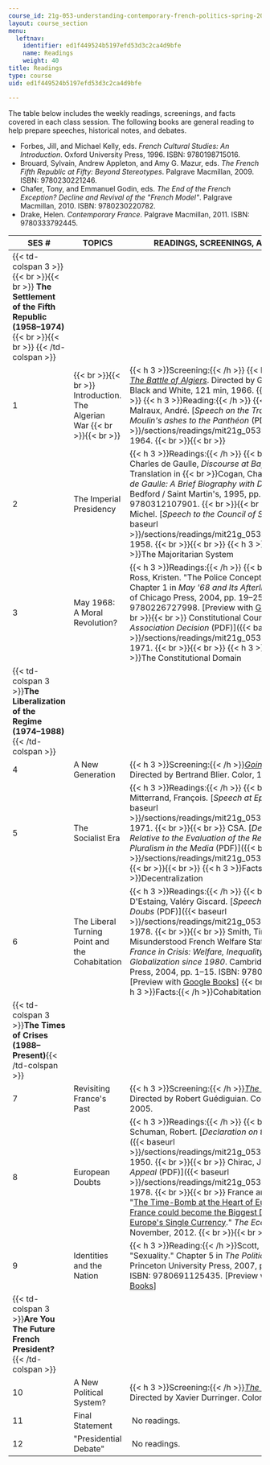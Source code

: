 ```yaml
---
course_id: 21g-053-understanding-contemporary-french-politics-spring-2014
layout: course_section
menu:
  leftnav:
    identifier: ed1f449524b5197efd53d3c2ca4d9bfe
    name: Readings
    weight: 40
title: Readings
type: course
uid: ed1f449524b5197efd53d3c2ca4d9bfe

---
```


The table below includes the weekly readings, screenings, and facts covered in each class session. ﻿The following books are general reading to help prepare speeches, historical notes, and debates.

*   Forbes, Jill, and Michael Kelly, eds. _French Cultural Studies: An Introduction_. Oxford University Press, 1996. ISBN: 9780198715016.
*   Brouard, Sylvain, Andrew Appleton, and Amy G. Mazur, eds. _The French Fifth Republic at Fifty: Beyond Stereotypes_. Palgrave Macmillan, 2009. ISBN: 9780230221246.
*   Chafer, Tony, and Emmanuel Godin, eds. _The End of the French Exception? Decline and Revival of the "French Model"_. Palgrave Macmillan, 2010. ISBN: 9780230220782.
*   Drake, Helen. _Contemporary France_. Palgrave Macmillan, 2011. ISBN: 9780333792445.

| SES # | TOPICS | READINGS, SCREENINGS, AND FACTS |
| --- | --- | --- |
| {{< td-colspan 3 >}} {{< br >}}{{< br >}} **The Settlement of the Fifth Republic (1958–1974)** {{< br >}}{{< br >}} {{< /td-colspan >}} |||
| 1 |  {{< br >}}{{< br >}} Introduction. The Algerian War {{< br >}}{{< br >}}  | {{< h 3 >}}Screening:{{< /h >}} {{< br >}}{{< br >}} [_The Battle of Algiers_](http://www.imdb.com/title/tt0058946/). Directed by Gillo Pontecorvo. Black and White, 121 min, 1966. {{< br >}}{{< br >}} {{< h 3 >}}Reading:{{< /h >}} {{< br >}}{{< br >}} Malraux, André. [_Speech on the Transfer of Jean Moulin's ashes to the Panthéon_ (PDF)]({{< baseurl >}}/sections/readings/mit21g_053s14_andre), 1964. {{< br >}}{{< br >}}  |
| 2 | The Imperial Presidency | {{< h 3 >}}Readings:{{< /h >}} {{< br >}}{{< br >}} Charles de Gaulle, _Discourse at Bayeux_ (1946) Translation in  {{< br >}}Cogan, Charles G. _Charles de Gaulle: A Brief Biography with Documents_. Bedford / Saint Martin's, 1995, pp. 183–5. ISBN: 9780312107901. {{< br >}}{{< br >}} Debré, Michel. [_Speech to the Council of State_ (PDF)]({{< baseurl >}}/sections/readings/mit21g_053s14_michel), 1958. {{< br >}}{{< br >}} {{< h 3 >}}Facts:{{< /h >}}The Majoritarian System |
| 3 | May 1968: A Moral Revolution? | {{< h 3 >}}Readings:{{< /h >}} {{< br >}}{{< br >}} Ross, Kristen. "The Police Conception of History." Chapter 1 in _May '68 and Its Afterlives_. University of Chicago Press, 2004, pp. 19–25. ISBN: 9780226727998. \[Preview with [Google Books](http://books.google.com/books?id=qCy74PBgsPIC&pg=PA19=onepage)\] {{< br >}}{{< br >}} Constitutional Council. [_Freedom of Association Decision_ (PDF)]({{< baseurl >}}/sections/readings/mit21g_053s14_constitu), 1971. {{< br >}}{{< br >}} {{< h 3 >}}Facts:{{< /h >}}The Constitutional Domain |
| {{< td-colspan 3 >}}**The Liberalization of the Regime (1974–1988)**{{< /td-colspan >}} |||
| 4 | A New Generation | {{< h 3 >}}Screening:{{< /h >}}[_Going Places_](http://www.imdb.com/title/tt0072353/). Directed by Bertrand Blier. Color, 150 min, 1974. |
| 5 | The Socialist Era | {{< h 3 >}}Readings:{{< /h >}} {{< br >}}{{< br >}} Mitterrand, François. [_Speech at Epinay_ (PDF)]({{< baseurl >}}/sections/readings/mit21g_053s14_francois), 1971. {{< br >}}{{< br >}} CSA. [_Deliberation Relative to the Evaluation of the Respect of Political Pluralism in the Media_ (PDF)]({{< baseurl >}}/sections/readings/mit21g_053s14_csa), 2000. {{< br >}}{{< br >}} {{< h 3 >}}Facts:{{< /h >}}Decentralization |
| 6 | The Liberal Turning Point and the Cohabitation | {{< h 3 >}}Readings:{{< /h >}} {{< br >}}{{< br >}} D'Estaing, Valéry Giscard. [_Speech at Verdun sur le Doubs_ (PDF)]({{< baseurl >}}/sections/readings/mit21g_053s14_val_ry), 1978. {{< br >}}{{< br >}} Smith, Timothy. "The Misunderstood French Welfare State." Chapter 1 in _France in Crisis: Welfare, Inequality, and Globalization since 1980_. Cambridge University Press, 2004, pp. 1–15. ISBN: 9780521605205. \[Preview with [Google Books](http://books.google.com/books?id=2XHfgEOhP3wC&pg=PA1=onepage)\] {{< br >}}{{< br >}} {{< h 3 >}}Facts:{{< /h >}}Cohabitation |
| {{< td-colspan 3 >}}**The Times of Crises (1988–Present)**{{< /td-colspan >}} |||
| 7 | Revisiting France's Past | {{< h 3 >}}Screening:{{< /h >}}[_The Last Mitterrand_](http://www.imdb.com/title/tt0364301/?ref_=fn_al_tt_1). Directed by Robert Guédiguian. Color, 116 min, 2005. |
| 8 | European Doubts | {{< h 3 >}}Readings:{{< /h >}} {{< br >}}{{< br >}} Schuman, Robert. [_Declaration on the ECSC_ (PDF)]({{< baseurl >}}/sections/readings/mit21g_053s14_robertschu), 1950. {{< br >}}{{< br >}} Chirac, Jacques. [_Cochin Appeal_ (PDF)]({{< baseurl >}}/sections/readings/mit21g_053s14_jacques), 1978. {{< br >}}{{< br >}} France and the Euro. "[The Time-Bomb at the Heart of Europe. Why France could become the Biggest Danger to Europe's Single Currency](http://www.economist.com/news/leaders/21566640-why-france-could-become-biggest-danger-europes-single-currency-time-bomb-heart)." _The Economist_, November, 2012. {{< br >}}{{< br >}}  |
| 9 | Identities and the Nation | {{< h 3 >}}Reading:{{< /h >}}Scott, Joan W. "Sexuality." Chapter 5 in _The Politics of the Veil_. Princeton University Press, 2007, pp. 151–74. ISBN: 9780691125435. \[Preview with [Google Books](http://books.google.com/books?id=YD74-yqAp-cC&pg=PA151=onepage)\] |
| {{< td-colspan 3 >}}**Are You The Future French President?**{{< /td-colspan >}} |||
| 10 | A New Political System? | {{< h 3 >}}Screening:{{< /h >}}[_The Conquest_](http://www.imdb.com/title/tt1711484/?ref_=fn_al_tt_1). Directed by Xavier Durringer. Color, 105 min, 2011. |
| 11 | Final Statement |  No readings. |
| 12 | "Presidential Debate" |  No readings.
